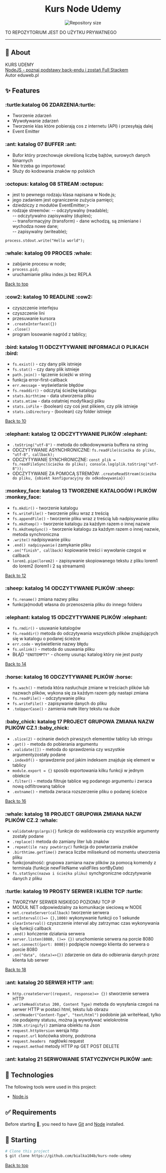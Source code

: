 <div align="center" id="top"> 
  <!-- <img src="./.github/app.gif" alt="Kurs Node Udemy" /> -->
  &#xa0;
  <!-- <a href="https://kursnodeudemy.netlify.app">Demo</a> -->
</div>
<h1 align="center">Kurs Node Udemy</h1>

<p align="center">
  <img alt="Repository size" src="https://img.shields.io/github/repo-size/bialka104b/kurs-node-udemy?color=56BEB8">
</p>

<!-- Status -->

<!-- <h4 align="center">
	🚧  Kurs Node Udemy 🚀 Under construction...  🚧
</h4>
-->

TO REPOZYTORIUM JEST DO UŻYTKU PRYWATNEGO

<hr>

## :dart: About

KURS UDEMY<br>
<a href="https://www.udemy.com/course/kurs-nodejs-w-praktyce/learn/lecture/11811986?start=300#content">NodeJS - poznaj podstawy back-endu i zostań Full Stackem</a><br>
Autor eduweb.pl

## :sparkles: Features

<h3><span>:turtle:katalog 06 ZDARZENIA:turtle:</span></h3>

- Tworzenie zdarzeń
- Wywoływanie zdarzeń
- Tworzenie klas które pobierają cos z internetu (API) i przesyłają dalej
- Event Emitter

<h3><span>:ant: katalog 07 BUFFER :ant:</span></h3>

- Bufor który przechowuje określoną liczbę bajtów, surowych danych binarnych
- Nie trzeba go importować
- Służy do kodowania znaków np polskich

<h3><span>:octopus: katalog 08 STREAM :octopus:</span></h3>

- jest to pewnego rodzaju klasa napisana w Node.js;
- jego zadaniem jest ograniczenie zużycia pamięci;
- dziedziczy z modułów EventEmitter;>
- rodzaje streemów:
  -- odczytywalny (readable);<br>
  -- odczytywalno zapisywalny (duplex);<br>
  -- transformacyjny (transform) - dane wchodzą, są zmieniane i wychodza nowe dane;<br>
  -- zapisywalny (writeable);

```
process.stdout.write("Hello world");
```

<h3><span>:whale: katalog 09 PROCES :whale:</span></h3>

- zabijanie procesu w node;
- ```process.pid;```
- uruchamianie pliku index.js bez REPLA

<a id="10" href="#top">Back to top</a>
<h3><span>:cow2: katalog 10 READLiNE :cow2:</span></h3>

- czyszczenie interfejsu
- czyszczenie lini
- przesuwanie kursora
- ```.createInterface({})```
- ```.close()```
- program losowanie nagród z tablicy;

<h3><span>:bird: katalog 11 ODCZYTYWANIE INFORMACJI O PLIKACH :bird:</span></h3>

- ```fs.exist()``` - czy dany plik istnieje
- ```fs.stat()``` - czy dany plik istnieje
- ```path.join()``` - łączenie ścieżki w string
- funkcja error-first-callback
- ```err.message``` - wyświetlanie błędów
- ```fs.readdir()``` - odczytaj ścieżkę katalogu
- ```stats.birthtime``` - data utworzenia pliku
- ```stats.mtime``` - data ostatniej modyfikacji pliku
- ```stats.isFile``` - (boolean) czy coś jest plikiem, czy plik istnieje
- ```stats.isDirectory``` - (boolean) czy folder istnieje

<a id="12" href="#10">Back to 10</a>
<h3><span>:elephant: katalog 12 ODCZYTYWANIE PLIKÓW :elephant:</span></h3>

- ```.toString("utf-8")``` - metoda do odkodowywania buffera na string
- ODCZYTYWANIE ASYNCHRONICZNE: ```fs.readFile(ścieżka do pliku, "utf-8", callback);```
- ODCZYTYWANIE SYNCHRONICZNE: ```const plik = fs.readFileSync(ścieżka do pliku); console.log(plik.toString("utf-8"));```
- ODCZYTYWANIE ZA POMOCĄ STREMÓW: ```.createReadStream(ścieżka do pliku, {obiekt konfiguracyjny do odkodowywania})```

<h3><span>:monkey_face: katalog 13 TWORZENIE KATALOGÓW I PLIKÓW :monkey_face:</span></h3>

- ```fs.mkdir()``` - tworzenie katalogu
- ```fs.writeFile()``` - tworzenie pliku wraz z treścią
- ```fs.appendFile()``` - tworzenie pliku wraz z treścią lub nadpisywanie pliku
- ```fs.mkdtemp()``` - tworzenie katalogu za każdym razem o innej nazwie
- ```fs.mkdtempSync()``` - tworzenie katalogu za każdym razem o innej nazwie, metoda synchroniczna
- ```.write()``` nadpisywanie pliku
- ```.end() nadpisywanie``` i zamykanie pliku
- ```.on("finish", callback)``` kopiowanie treści i wywołanie czegoś w callback
- ```lorem1.pipe(lorem2)``` - zapisywanie skopiowanego tekstu z pliku lorem1 do lorem2 (lorem1 i 2 są streamami)

<a id="14" href="#12">Back to 12</a>
<h3><span>:sheep: katalog 14 ODCZYTYWANIE PLIKÓW :sheep:</span></h3>

- ```fs.rename()``` zmiana nazwy pliku
- funkcja(moduł) własna do przenoszenia pliku do innego folderu

<h3><span>:elephant: katalog 15 ODCZYTYWANIE PLIKÓW :elephant:</span></h3>

- ```fs.rmdir()``` - usuwanie katalogów
- ```fs.readdir()``` metoda do odczytywania wszystkich plików znajdujących się w katalogu o podanej ścieżce
- ```err.code``` - wyświetlenie nazwy błędu
- ```fs.unlink()``` - metoda do usuwania pliku
- BŁĄD ```"ENOTEMPTY"``` - chcemy usunąc katalog który nie jest pusty

<a id="16" href="#14">Back to 14</a>
<h3><span>:horse: katalog 16 ODCZYTYWANIE PLIKÓW :horse:</span></h3>

- ```fs.wach()``` - metoda która nasłuchuje zmiane w treściach plików lub nazwach plików, wykona się za każdym razem gdy nastapi zmiana
- ```fs.readFile()``` - odczytywanie pliku
- ```fs.writeFile()``` - zapisywanie danych do pliku
- ```.toUpperCase()``` - zamienia małe litery tekstu na duże

<h3><span>:baby_chick: katalog 17 PROJECT GRUPOWA ZMIANA NAZW PLIKÓW CZ.1 :baby_chick:</span></h3>

- ```.slice(2)``` - ocinanie dwóch pirwszych elementów tablicy lub stringu
- ```.get()``` - metoda do pobierania argumentu
- ```.validate([])``` - metoda do sprawdzenia czy wszystkie argumentyzostały podane
- ```.indexOf()``` - sprawdzenie pod jakim indeksem znajduje się element w tablicy
- ```module.export = {}``` sposób exportowania kilku funkcji w jednym obiekcie
- ```.filter()``` - metoda filtruje tablice wg podanego argumentu i zwraca nową odfiltrowaną tablice
- ```.extname()``` - metoda zwraca rozszerzenie pliku o podanej ścieżce

<a id="18" href="#16">Back to 16</a>
<h3><span>:whale: katalog 18 PROJECT GRUPOWA ZMIANA NAZW PLIKÓW CZ.2 :whale:</span></h3>

- ```validateArgs(args){}``` funkcje do walidowania czy wszystkie argumenty zostały podane
- ```.replace()``` metoda do zamiany liter lub znaków
- ```.repeat(ile razy powtórzyć)``` funkcja do powtarzania znaków
- ```.birthtime.getTime()``` zwraca liczbe milisekund od momentu utworzenia pliku
- funkcjonalność: grupowa zamiana nazw plików za pomocą komendy z terminala (funkcje newFileName validFiles sortByDate)
- ```fs.statSync(nazwa i ścieżka pliku)``` synchgroniczne odczytywanie danych z pliku

<h3><span>:turtle: katalog 19 PROSTY SERWER I KLIENt TCP :turtle:</span></h3>

- TWORZYMY SERWER NISKIEGO POZIOMU TCP IP
- MODUŁ NET odpowiedzialny za komunikacje sieciową w NODE
- ```net.createServer(callback)``` tworzenie serwera
- ```setInterval(()=> {},1000)``` wykonywanie funkcji co 1 sekunde
- ```clearInterval()``` czyszczenie interval aby zatrzymac czas wykonywania się funkcji callback
- ```.end()``` kończenie działania serwera
- ```server.listen(8080, ()=> {})``` uruchomienie serwera na porcie 8080
- ```net.connect({port: 8080})``` podpięcie nowego klienta do serwera o porcie 8080
- ```.on("data", (data)=>{})``` zdarzenie on data do odbierania danych przez klienta lub serwer

<a id="20" href="#18">Back to 18</a>
<h3><span>:ant: katalog 20 SERWER HTTP :ant:</span></h3>

- ```http.createServer((request, response)=> {})``` stworzenie serwera HTTP
- ```.writeHead(status 200, Content Type)``` metoda do wysyłania czegoś na serwer HTTP w postaci html, tekstu lub obrazu
- ```.setHeader("Content-Type", "text/html")```  podobnie jak writeHead, tylko nie podajemy statusu, można ją wywoływać wielokrotnie
- ```JSON.stringify()``` zamiana obiektu na Json
- ```request.httpVersion``` wersja http
- ```request.url``` końcówka strony, podstrona
- ```request.headers ``` nagłówki request
- ```request.method``` metody HTTP np GET POST DELETE

<h3><span>:ant: katalog 21 SERWOWANIE STATYCZNYCH PLIKÓW :ant:</span></h3>


## :rocket: Technologies

The following tools were used in this project:

- [Node.js](https://nodejs.org/en/)

## :white_check_mark: Requirements

Before starting :checkered_flag:, you need to have [Git](https://git-scm.com) and [Node](https://nodejs.org/en/) installed.

## :checkered_flag: Starting

```bash
# Clone this project
$ git clone https://github.com/bialka104b/kurs-node-udemy

```

<a href="#top">Back to top</a>

